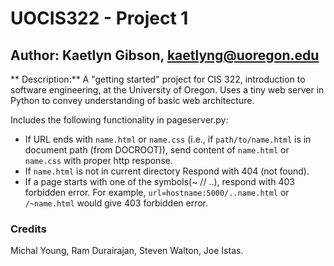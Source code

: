 # UOCIS322 - Project 1 #

## Author: Kaetlyn Gibson, kaetlyng@uoregon.edu ##

** Description:**
A "getting started" project for CIS 322, introduction to software engineering,
at the University of Oregon. Uses a tiny web server in Python to convey
understanding of basic web architecture.

Includes the following functionality in pageserver.py:
-  If URL ends with `name.html` or `name.css`
(i.e., if `path/to/name.html` is in document path (from DOCROOT)),
send content of `name.html` or `name.css` with proper http response.
-  If `name.html` is not in current directory Respond with 404 (not found).
-  If a page starts with one of the symbols(~ // ..),
respond with 403 forbidden error. For example, `url=hostname:5000/..name.html`
or `/~name.html` would give 403 forbidden error.

### Credits ###
Michal Young, Ram Durairajan, Steven Walton, Joe Istas.
